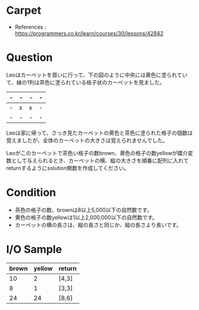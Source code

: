 # Carpet
- References : https://programmers.co.kr/learn/courses/30/lessons/42842

# Question
Leoはカーペットを買いに行って、下の図のように中央には黄色に塗られていて、縁の1列は茶色に塗られている格子状のカーペットを見ました。

|-|-|-|-|
|---|---|---|---|
|-|x|x|-|
|-|-|-|-|

Leoは家に帰って、さっき見たカーペットの黄色と茶色に塗られた格子の個数は覚えましたが、全体のカーペットの大きさは覚えられませんでした。

Leoがこのカーペットで茶色い格子の数brown、黄色の格子の数yellowが媒介変数として与えられるとき、カーペットの横、縦の大きさを順番に配列に入れてreturnするようにsolution関数を作成してください。

# Condition
- 茶色の格子の数、brownは8以上5,000以下の自然数です。
- 黄色の格子の数yellowは1以上2,000,000以下の自然数です。
- カーペットの横の長さは、縦の長さと同じか、縦の長さより長いです。

# I/O Sample
|brown|yellow|return|
|---|---|---|
|10|2|[4,3]|
|8|1|[3,3]|
|24|24|[8,6]|

<br>